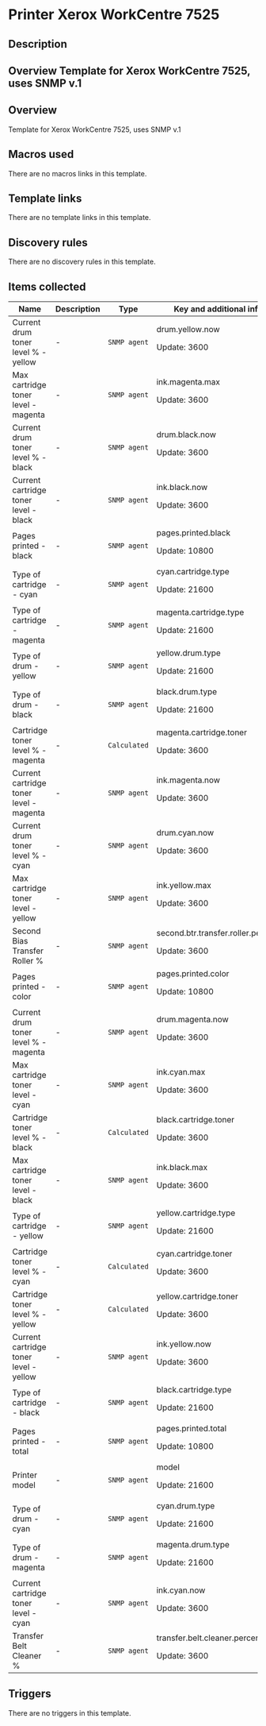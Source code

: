 # Printer Xerox WorkCentre 7525

## Description

## Overview Template for Xerox WorkCentre 7525, uses SNMP v.1 

## Overview

Template for Xerox WorkCentre 7525, uses SNMP v.1



## Macros used

There are no macros links in this template.

## Template links

There are no template links in this template.

## Discovery rules

There are no discovery rules in this template.

## Items collected

|Name|Description|Type|Key and additional info|
|----|-----------|----|----|
|Current drum toner level % - yellow|<p>-</p>|`SNMP agent`|drum.yellow.now<p>Update: 3600</p>|
|Max cartridge toner level - magenta|<p>-</p>|`SNMP agent`|ink.magenta.max<p>Update: 3600</p>|
|Current drum toner level % - black|<p>-</p>|`SNMP agent`|drum.black.now<p>Update: 3600</p>|
|Current cartridge toner level - black|<p>-</p>|`SNMP agent`|ink.black.now<p>Update: 3600</p>|
|Pages printed - black|<p>-</p>|`SNMP agent`|pages.printed.black<p>Update: 10800</p>|
|Type of cartridge - cyan|<p>-</p>|`SNMP agent`|cyan.cartridge.type<p>Update: 21600</p>|
|Type of cartridge - magenta|<p>-</p>|`SNMP agent`|magenta.cartridge.type<p>Update: 21600</p>|
|Type of drum - yellow|<p>-</p>|`SNMP agent`|yellow.drum.type<p>Update: 21600</p>|
|Type of drum - black|<p>-</p>|`SNMP agent`|black.drum.type<p>Update: 21600</p>|
|Cartridge toner level % - magenta|<p>-</p>|`Calculated`|magenta.cartridge.toner<p>Update: 3600</p>|
|Current cartridge toner level - magenta|<p>-</p>|`SNMP agent`|ink.magenta.now<p>Update: 3600</p>|
|Current drum toner level % - cyan|<p>-</p>|`SNMP agent`|drum.cyan.now<p>Update: 3600</p>|
|Max cartridge toner level - yellow|<p>-</p>|`SNMP agent`|ink.yellow.max<p>Update: 3600</p>|
|Second Bias Transfer Roller %|<p>-</p>|`SNMP agent`|second.btr.transfer.roller.percent<p>Update: 3600</p>|
|Pages printed - color|<p>-</p>|`SNMP agent`|pages.printed.color<p>Update: 10800</p>|
|Current drum toner level % - magenta|<p>-</p>|`SNMP agent`|drum.magenta.now<p>Update: 3600</p>|
|Max cartridge toner level - cyan|<p>-</p>|`SNMP agent`|ink.cyan.max<p>Update: 3600</p>|
|Cartridge toner level % - black|<p>-</p>|`Calculated`|black.cartridge.toner<p>Update: 3600</p>|
|Max cartridge toner level - black|<p>-</p>|`SNMP agent`|ink.black.max<p>Update: 3600</p>|
|Type of cartridge - yellow|<p>-</p>|`SNMP agent`|yellow.cartridge.type<p>Update: 21600</p>|
|Cartridge toner level % - cyan|<p>-</p>|`Calculated`|cyan.cartridge.toner<p>Update: 3600</p>|
|Cartridge toner level % - yellow|<p>-</p>|`Calculated`|yellow.cartridge.toner<p>Update: 3600</p>|
|Current cartridge toner level - yellow|<p>-</p>|`SNMP agent`|ink.yellow.now<p>Update: 3600</p>|
|Type of cartridge - black|<p>-</p>|`SNMP agent`|black.cartridge.type<p>Update: 21600</p>|
|Pages printed - total|<p>-</p>|`SNMP agent`|pages.printed.total<p>Update: 10800</p>|
|Printer model|<p>-</p>|`SNMP agent`|model<p>Update: 21600</p>|
|Type of drum - cyan|<p>-</p>|`SNMP agent`|cyan.drum.type<p>Update: 21600</p>|
|Type of drum - magenta|<p>-</p>|`SNMP agent`|magenta.drum.type<p>Update: 21600</p>|
|Current cartridge toner level - cyan|<p>-</p>|`SNMP agent`|ink.cyan.now<p>Update: 3600</p>|
|Transfer Belt Cleaner %|<p>-</p>|`SNMP agent`|transfer.belt.cleaner.percent<p>Update: 3600</p>|
## Triggers

There are no triggers in this template.


